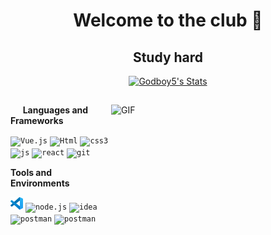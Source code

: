 <h1 align="center">Welcome to the club 👏</h1>
<h2 align="center">Study hard</h2>
<p align="center">
  <a href="https://github.com/Godboy5" class="rich-diff-level-one">
    <img src="https://github-readme-stats.vercel.app/api?username=Godboy5&title_color=333&text_color=777" alt="Godboy5's Stats" >
    <!-- &hide=issues
    <img src="https://github-readme-stats.vercel.app/api?username=Godboy5&hide=issues&title_color=333&text_color=777" alt="Godboy5's Stats" >
    -->
  </a>
</p>

<!-- <p align="center">
  <a href="https://www.zhihu.com/people/si-bian-77" target="_blank" alt="Zhihu" title="Zhihu">
    <img src="https://img.icons8.com/material-two-tone/50/000000/zhihu.png" width="28px"/>
  </a>
</p>
 -->
<h2></h2>

<img align="right" alt="GIF" src="https://github.com/abhisheknaiidu/abhisheknaiidu/blob/master/code.gif?raw=true" width="343" height="220" title="Do what you like, and do it best!"> &nbsp;&nbsp;&nbsp;&nbsp; 
**Languages and Frameworks**

<code><img height="20" src="https://img.icons8.com/color/2x/vue-js.png" alt="Vue.js" title="Vue.js"></code>
<code><img height="20" src="https://img.icons8.com/color/344/html-5--v1.png" alt="Html" title="Html"></code>
<code><img height="20" src="https://image.shutterstock.com/image-vector/logo-vector-css-3-low-600w-1902943426.jpg" alt="css3" title="css3"></code>
<code><img height="20" src="https://img.icons8.com/color/344/javascript--v2.png" alt="js" title="js"></code>
<code><img height="20" src="https://img.icons8.com/office/344/react.png" alt="react" title="react"></code>
<code><img height="20" src="https://img.icons8.com/color/344/git.png" alt="git" title="git"></code>

**Tools and Environments**

<code><img height="20" src="https://raw.githubusercontent.com/github/explore/80688e429a7d4ef2fca1e82350fe8e3517d3494d/topics/visual-studio-code/visual-studio-code.png" alt="VSCode" title="VSCode"></code>
<code><img height="20" src="https://img.icons8.com/color/344/nodejs.png" alt="node.js" title="node.js"></code>
<code><img height="20" src="https://img.icons8.com/color/344/intellij-idea.png" alt="idea" title="idea"></code>
<code><img height="20" src="https://img.icons8.com/external-tal-revivo-shadow-tal-revivo/344/external-postman-is-the-only-complete-api-development-environment-logo-shadow-tal-revivo.png" alt="postman" title="postman"></code>
<code><img height="20" src="https://img.icons8.com/color/344/webpack.png" alt="postman" title="postman"></code>
